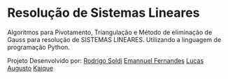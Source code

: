 # Resolução de Sistemas Lineares
Algoritmos para Pivotamento, Triangulação e Método de eliminação de Gauss para resolução de SISTEMAS LINEARES. Utilizando a linguagem de programação Python.

Projeto Desenvolvido por:
[Rodrigo Soldi](https://github.com/rodrigosoldi)
[Emannuel Fernandes](https://github.com/emannuelOC/)
[Lucas Augusto](https://github.com/LucasCordeiro)
[Kaique](https://github.com/KaiqueDamato)
